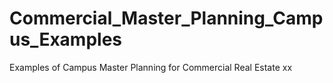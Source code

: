 # Commercial_Master_Planning_Campus_Examples
Examples of Campus Master Planning for Commercial Real Estate
xx

